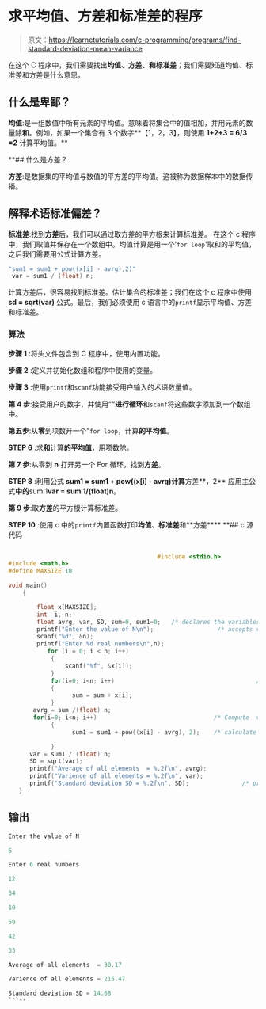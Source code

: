 # 求平均值、方差和标准差的程序

> 原文：<https://learnetutorials.com/c-programming/programs/find-standard-deviation-mean-variance>

在这个 C 程序中，我们需要找出**均值、方差、**和**标准差**；我们需要知道均值、标准差和方差是什么意思。

## 什么是卑鄙？

**均值**:是一组数值中所有元素的平均值。意味着将集合中的值相加，并用元素的数量除**和**。例如，如果一个集合有 3 个数字**【1，2，3】，则使用 **1+2+3 = 6/3 =2** 计算平均值。**

 **## 什么是方差？

**方差**:是数据集的平均值与数值的平方差的平均值。这被称为数据样本中的数据传播。

## 解释术语标准偏差？

**标准差**:找到**方差**后，我们可以通过取方差的平方根来计算标准差。
在这个 c 程序中，我们取值并保存在一个数组中。均值计算是用一个'`for loop`'取和的平均值，之后我们需要用公式计算方差。

```c
"sum1 = sum1 + pow((x[i] - avrg),2)" 
 var = sum1 / (float) n; 

```

计算方差后，很容易找到标准差。估计集合的标准差；我们在这个 c 程序中使用 **sd = sqrt(var)** 公式。最后，我们必须使用 c 语言中的`printf`显示平均值、方差和标准差。

### 算法

**步骤 1** :将头文件包含到 C 程序中，使用内置功能。

**步骤 2** :定义并初始化数组和程序中使用的变量。

**步骤 3** :使用`printf`和`scanf`功能接受用户输入的术语数量值。

**第 4 步**:接受用户的数字，并使用“**”进行循环**和`scanf`将这些数字添加到一个数组中。

**第五步**:从**零**到项数开一个“`for loop`，计算**的平均值**。

**STEP 6** :求**和**计算**的平均值**，用项数除。

**第 7 步**:从零到 **n** 打开另一个 For 循环，找到**方差**。

**STEP 8** :利用公式 **sum1 = sum1 + pow((x[i] - avrg)计算**方差**，2** 应用主公式**中的**sum 1**var = sum 1/(float)n**。

**第 9 步**:取**方差**的平方根计算标准差。

**STEP 10** :使用 c 中的`printf`内置函数打印**均值**、**标准差**和**方差****  **## c 源代码

```c

                                          #include <stdio.h>
#include <math.h>
#define MAXSIZE 10

void main()
    {

        float x[MAXSIZE];
        int  i, n;
        float avrg, var, SD, sum=0, sum1=0;   /* declares the variables avrg, Sd, sum as float */
        printf("Enter the value of N\n");                  /* accepts values from user */
        scanf("%d", &n);
        printf("Enter %d real numbers\n",n);
           for (i = 0; i < n; i++)
            {
                scanf("%f", &x[i]);
            }
            for(i=0; i<n; i++)                                        /* Compute the sum of all elements */
            {
                  sum = sum + x[i];                                     /* calculating the mean using the equation */
            }
       avrg = sum /(float) n;
       for(i=0; i<n; i++)                                 /* Compute  variance  and standard deviation */
            {
                  sum1 = sum1 + pow((x[i] - avrg), 2);    /* calculate the variance using general equation */

            }
      var = sum1 / (float) n;                     
      SD = sqrt(var);                                                      /* calculating standard deviation */
      printf("Average of all elements  = %.2f\n", avrg);
      printf("Varience of all elements = %.2f\n", var);
      printf("Standard deviation SD = %.2f\n", SD);               /* prints the output mean, standard deviation, and variance */
   }

```

## 输出

```c
Enter the value of N

6

Enter 6 real numbers

12

34

10

50

42

33

Average of all elements  = 30.17

Varience of all elements = 215.47

Standard deviation SD = 14.68
```**